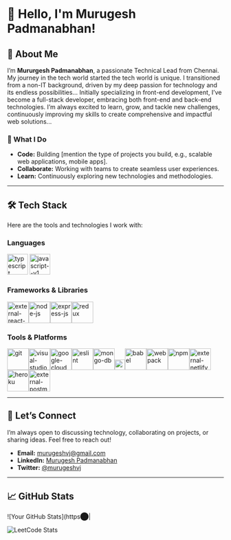 # 👋 Hello, I'm Murugesh Padmanabhan!


## 🚀 About Me

I’m **Mururgesh Padmanabhan**, a passionate Technical Lead from Chennai. My journey in the tech world started the tech world is unique. I transitioned from a non-IT background, driven by my deep passion for technology and its endless possibilities... Initially specializing in front-end development, I’ve become a full-stack developer, embracing both front-end and back-end technologies. I’m always excited to learn, grow, and tackle new challenges, continuously improving my skills to create comprehensive and impactful web solutions...

### 🌟 What I Do

- **Code:** Building [mention the type of projects you build, e.g., scalable web applications, mobile apps].
- **Collaborate:** Working with teams to create seamless user experiences.
- **Learn:** Continuously exploring new technologies and methodologies.

---

## 🛠️ Tech Stack

Here are the tools and technologies I work with:

### **Languages**
<img width="48" height="48" src="https://img.icons8.com/color/48/typescript.png" alt="typescript"/> <img width="48" height="48" src="https://img.icons8.com/color/48/javascript--v1.png" alt="javascript--v1"/>

### **Frameworks & Libraries**

<img width="50" height="50" src="https://img.icons8.com/external-tal-revivo-color-tal-revivo/24/external-react-a-javascript-library-for-building-user-interfaces-logo-color-tal-revivo.png" alt="external-react-a-javascript-library-for-building-user-interfaces-logo-color-tal-revivo"/><img width="50" height="50" src="https://img.icons8.com/fluency/48/node-js.png" alt="node-js"/><img width="50" height="50" src="https://img.icons8.com/office/16/express-js.png" alt="express-js"/><img width="50" height="50" src="https://img.icons8.com/color/48/redux.png" alt="redux"/>

### **Tools & Platforms**

<img width="50" height="50" src="https://img.icons8.com/color/48/git.png" alt="git"/><img width="50" height="50" src="https://img.icons8.com/color/48/visual-studio-code-2019.png" alt="visual-studio-code-2019"/><img width="50" height="50" src="https://img.icons8.com/color/48/google-cloud.png" alt="google-cloud"/><img width="50" height="50" src="https://img.icons8.com/color/48/eslint.png" alt="eslint"/><img width="50" height="50" src="https://img.icons8.com/color/48/mongo-db.png" alt="mongo-db"/><img width="24" height="24" src="https://img.icons8.com/external-tal-revivo-color-tal-revivo/24/external-jest-can-collect-code-coverage-information-from-entire-projects-logo-color-tal-revivo.png" alt="external-jest-can-collect-code-coverage-information-from-entire-projects-logo-color-tal-revivo"/><img width="50" height="50" src="https://img.icons8.com/dusk/64/babel.png" alt="babel"/><img width="50" height="50" src="https://img.icons8.com/color/48/webpack.png" alt="webpack"/><img width="50" height="50" src="https://img.icons8.com/color/48/npm.png" alt="npm"/><img width="50" height="50" src="https://img.icons8.com/external-tal-revivo-shadow-tal-revivo/24/external-netlify-a-cloud-computing-company-that-offers-hosting-and-serverless-backend-services-for-static-websites-logo-shadow-tal-revivo.png" alt="external-netlify-a-cloud-computing-company-that-offers-hosting-and-serverless-backend-services-for-static-websites-logo-shadow-tal-revivo"/><img width="50" height="50" src="https://img.icons8.com/color/48/heroku.png" alt="heroku"/><img width="50" height="50" src="https://img.icons8.com/external-tal-revivo-color-tal-revivo/24/external-postman-is-the-only-complete-api-development-environment-logo-color-tal-revivo.png" alt="external-postman-is-the-only-complete-api-development-environment-logo-color-tal-revivo"/>

---

## 🤝 Let’s Connect

I’m always open to discussing technology, collaborating on projects, or sharing ideas. Feel free to reach out!

- **Email:** [murugeshvj@gmail.com](mailto:murugeshvj@gmail.com)
- **LinkedIn:** [Murugesh Padmanabhan](https://www.linkedin.com/in/murugeshpadmanabhan/)
- **Twitter:** [@murugeshvj](https://x.com/murugeshvj)

---

## 📈 GitHub Stats

![Your GitHub Stats](https​⬤|


![LeetCode Stats](https://leetcard.jacoblin.cool/Murugesh?theme=dark&font=Marcellus&ext=heatmap)
